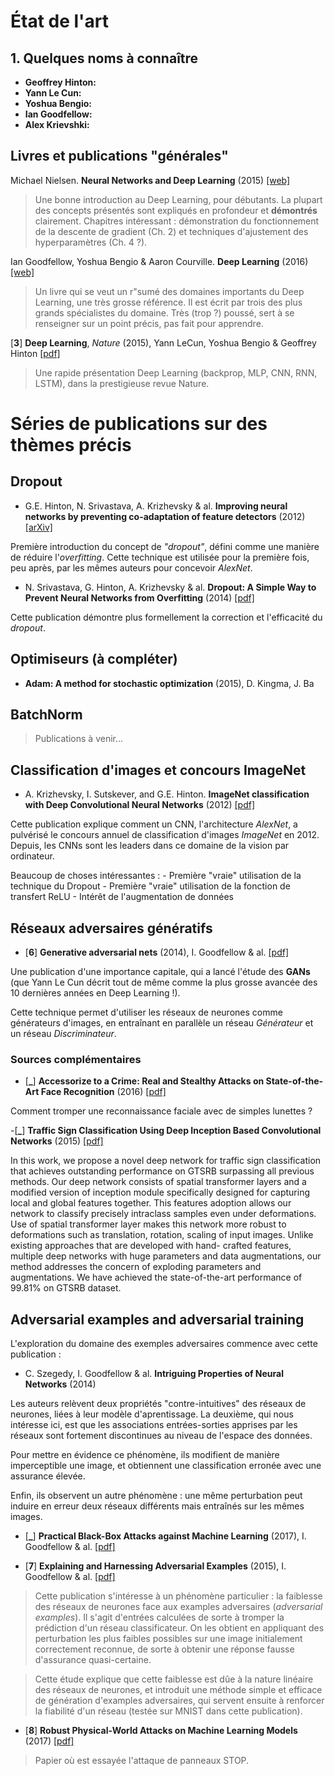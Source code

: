 # État de l'art

## 1. Quelques noms à connaître

- **Geoffrey Hinton:**
- **Yann Le Cun:**
- **Yoshua Bengio:**
- **Ian Goodfellow:**
- **Alex Krievshki:**

## Livres et publications "générales"

Michael Nielsen. **Neural Networks and Deep Learning** (2015)
[[web]](http://neuralnetworksanddeeplearning.com)

> Une bonne introduction au Deep Learning, pour débutants. La plupart des concepts présentés sont expliqués en profondeur et **démontrés** clairement. Chapitres intéressant : démonstration du fonctionnement de la descente de gradient (Ch. 2) et techniques d'ajustement des hyperparamètres (Ch. 4 ?).

Ian Goodfellow, Yoshua Bengio & Aaron Courville. **Deep Learning** (2016)
[[web]](http://deeplearningbook.org)

> Un livre qui se veut un r"sumé des domaines importants du Deep Learning, une très grosse référence. Il est écrit par trois des plus grands spécialistes du domaine. Très (trop ?) poussé, sert à se renseigner sur un point précis, pas fait pour apprendre.

[**3**] **Deep Learning**, *Nature* (2015), Yann LeCun, Yoshua Bengio & Geoffrey Hinton [[pdf]](http://pages.cs.wisc.edu/~dyer/cs540/handouts/deep-learning-nature2015.pdf)

> Une rapide présentation Deep Learning (backprop, MLP, CNN, RNN, LSTM), dans la prestigieuse revue Nature.


# Séries de publications sur des thèmes précis

## Dropout

- G.E. Hinton, N. Srivastava, A. Krizhevsky & al. **Improving neural networks by preventing co-adaptation of feature detectors** (2012) [[arXiv]](https://arxiv.org/abs/1207.0580)

Première introduction du concept de *"dropout"*, défini comme une manière de réduire l'*overfitting*. Cette technique est utilisée pour la première fois, peu après, par les mêmes auteurs pour concevoir *AlexNet*.

- N. Srivastava, G. Hinton, A. Krizhevsky & al. **Dropout: A Simple Way to Prevent Neural Networks from Overfitting** (2014) [[pdf]](http://jmlr.org/papers/volume15/srivastava14a/srivastava14a.pdf)

Cette publication démontre plus formellement la correction et l'efficacité du *dropout*.


## Optimiseurs (à compléter)

- **Adam: A method for stochastic optimization** (2015), D. Kingma, J. Ba

## BatchNorm

> Publications à venir...

## Classification d'images et concours ImageNet

- A. Krizhevsky, I. Sutskever, and G.E. Hinton. **ImageNet classification with Deep Convolutional Neural Networks** (2012)
[[pdf]](http://papers.nips.cc/paper/4824-imagenet-classification-with-deep-convolutional-neural-networks.pdf)

Cette publication explique comment un CNN, l'architecture *AlexNet*, a pulvérisé le concours annuel de classification d'images *ImageNet* en 2012. Depuis, les CNNs sont les leaders dans ce domaine de la vision par ordinateur.

Beaucoup de choses intéressantes :
	- Première "vraie" utilisation de la technique du Dropout
 	- Première "vraie" utilisation de la fonction de transfert ReLU
 	- Intérêt de l'augmentation de données



## Réseaux adversaires génératifs

- [**6**] **Generative adversarial nets** (2014), I. Goodfellow & al. [[pdf]](http://papers.nips.cc/paper/5423-generative-adversarial-nets.pdf)

Une publication d'une importance capitale, qui a lancé l'étude des **GANs** (que Yann Le Cun décrit tout de même comme la plus grosse avancée des 10 dernières années en Deep Learning !).

Cette technique permet d'utiliser les réseaux de neurones comme générateurs d'images, en entraînant en parallèle un réseau *Générateur* et un réseau *Discriminateur*.


### Sources complémentaires

- [**_**] **Accessorize to a Crime: Real and Stealthy Attacks on State-of-the-Art Face Recognition** (2016) [[pdf]](https://www.cs.cmu.edu/~sbhagava/papers/face-rec-ccs16.pdf)

Comment tromper une reconnaissance faciale avec de simples lunettes ?

-[**_**] **Traffic Sign Classification Using Deep Inception Based Convolutional Networks** (2015) [[pdf]](https://arxiv.org/pdf/1511.02992.pdf)

In this work, we propose a novel deep network for traffic sign classification that achieves outstanding performance on GTSRB surpassing all previous methods. Our deep network consists of spatial transformer layers and a modified version of inception module specifically designed for capturing local and global features together. This features adoption allows our network to classify precisely intraclass samples even under deformations. Use of spatial transformer layer makes this network more robust to deformations such as translation, rotation, scaling of input images. Unlike existing approaches that are developed with hand- crafted features, multiple deep networks with huge parameters and data augmentations, our method addresses the concern of exploding parameters and augmentations. We have achieved the state-of-the-art performance of 99.81% on GTSRB dataset.


## Adversarial examples and adversarial training

L'exploration du domaine des exemples adversaires commence avec cette publication :

- C. Szegedy, I. Goodfellow & al. **Intriguing Properties of Neural Networks** (2014) 

Les auteurs relèvent deux propriétés "contre-intuitives" des réseaux de neurones, liées à leur modèle d'aprentissage. La deuxième, qui nous intéresse ici, est que les associations entrées-sorties apprises par les réseaux sont fortement discontinues au niveau de l'espace des données.

Pour mettre en évidence ce phénomène, ils modifient de manière imperceptible une image, et obtiennent une classification erronée avec une assurance élevée.

Enfin, ils observent un autre phénomène : une même perturbation peut induire en erreur deux réseaux différents mais entraînés sur les mêmes images.






- [**_**] **Practical Black-Box Attacks against Machine Learning** (2017), I. Goodfellow & al. [[pdf]](https://arxiv.org/pdf/1602.02697v4.pdf)


- [**7**] **Explaining and Harnessing Adversarial Examples** (2015), I. Goodfellow & al. [[pdf]](https://arxiv.org/pdf/1412.6572.pdf)

> Cette publication s'intéresse à un phénomène particulier : la faiblesse des réseaux de neurones face aux examples adversaires (*adversarial examples*). Il s'agit d'entrées calculées de sorte à tromper la prédiction d'un réseau classificateur. On les obtient en appliquant des perturbation les plus faibles possibles sur une image initialement correctement reconnue, de sorte à obtenir une réponse fausse d'assurance quasi-certaine.

> Cette étude explique que cette faiblesse est dûe à la nature linéaire des réseaux de neurones, et introduit une méthode simple et efficace de génération d'examples adversaires, qui servent ensuite à renforcer la fiabilité d'un réseau (testée sur MNIST dans cette publication).

- [**8**] **Robust Physical-World Attacks on Machine Learning Models** (2017)
[[pdf]](https://arxiv.org/pdf/1707.08945.pdf)

> Papier où est essayée l'attaque de panneaux STOP.